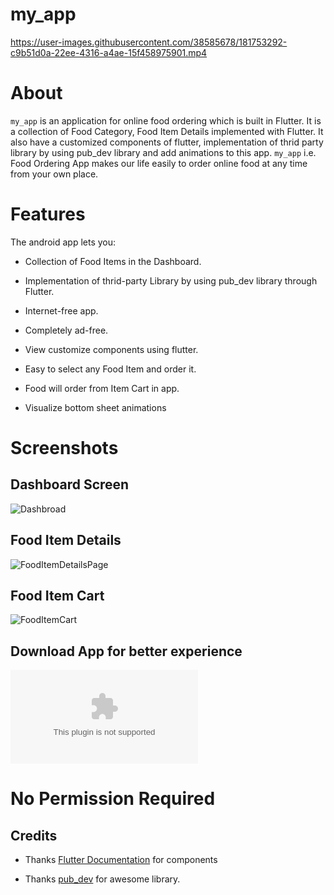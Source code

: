 # my_app

https://user-images.githubusercontent.com/38585678/181753292-c9b51d0a-22ee-4316-a4ae-15f458975901.mp4

# About
`my_app` is an application for online food ordering which is built in Flutter. It is a collection of Food Category, Food Item Details implemented with Flutter.
It also have a customized components of flutter, implementation of thrid party library by using pub_dev library and add animations to this app.
`my_app` i.e. Food Ordering App makes our life easily to order online food at any time from your own place. 

# Features

The android app lets you:

* Collection of Food Items in the Dashboard.

* Implementation of thrid-party Library by using pub_dev library through Flutter.


* Internet-free app.


* Completely ad-free.


* View customize components using flutter.


* Easy to select any Food Item and order it.


* Food will order from Item Cart in app. 

* Visualize bottom sheet animations




# Screenshots

## Dashboard Screen


![Dashbroad](lib/Screenshot/Dashboard-Page.jpeg "Dashboard")

## Food Item Details

![FoodItemDetailsPage](lib/Screenshot/Food-Item-Details-Page.jpeg "FoodItemDetailsPage")

## Food Item Cart

![FoodItemCart](lib/Screenshot/Food-Item-Cart-Page.jpeg "FoodItemCart")

## Download App for better experience

![Apk](lib/Screenshot/base.apk "APP")

# No Permission Required

## Credits


* Thanks [Flutter Documentation](https://flutter.dev/docs) for components


* Thanks [pub_dev](https://pub.dev/packages) for awesome library.
